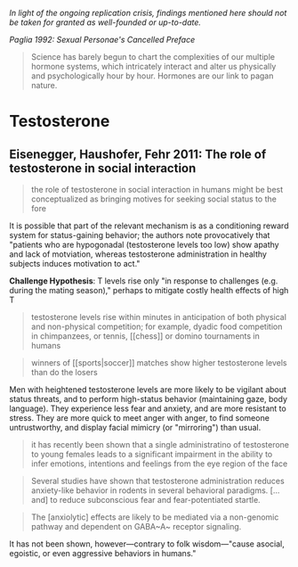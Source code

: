 _In light of the ongoing replication crisis, findings mentioned here should not be taken for granted as well-founded or up-to-date._

*Paglia 1992: Sexual Personae's Cancelled Preface*

> Science has barely begun to chart the complexities of our multiple hormone systems, which intricately interact and alter us physically and psychologically hour by hour. Hormones are our link to pagan nature.

# Testosterone

## Eisenegger, Haushofer, Fehr 2011: The role of testosterone in social interaction

> the role of testosterone in social interaction in humans might be best conceptualized as bringing motives for seeking social status to the fore

It is possible that part of the relevant mechanism is as a conditioning reward system for status-gaining behavior; the authors note provocatively that "patients who are hypogonadal (testosterone levels too low) show apathy and lack of motviation, whereas testosterone administration in healthy subjects induces motivation to act."

**Challenge Hypothesis**: T levels rise only "in response to challenges (e.g. during the mating season)," perhaps to mitigate costly health effects of high T

> testosterone levels rise within minutes in anticipation of both physical and non-physical competition; for example, dyadic food competition in chimpanzees, or tennis, [[chess]] or domino tournaments in humans

> winners of [[sports|soccer]] matches show higher testosterone levels than do the losers

Men with heightened testosterone levels are more likely to be vigilant about status threats, and to perform high-status behavior (maintaining gaze, body language). They experience less fear and anxiety, and are more resistant to stress. They are more quick to meet anger with anger, to find someone untrustworthy, and display facial mimicry (or "mirroring") than usual.

> it has recently been shown that a single administratino of testosterone to young females leads to a significant impairment in the ability to infer emotions, intentions and feelings from the eye region of the face

> Several studies have shown that testosterone administration reduces anxiety-like behavior in rodents in several behavioral paradigms. [... and] to reduce subconscious fear and fear-potentiated startle.

> The [anxiolytic] effects are likely to be mediated via a non-genomic pathway and dependent on GABA~A~ receptor signaling.

It has not been shown, however—contrary to folk wisdom—"cause asocial, egoistic, or even aggressive behaviors in humans."


